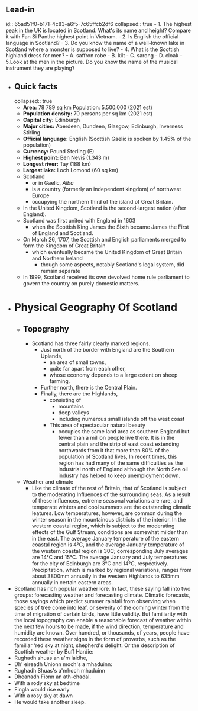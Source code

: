 ## Lead-in
id:: 65ad51f0-b171-4c83-a6f5-7c65ffcb2df6
collapsed:: true
	- 1. The highest peak in the UK is located in Scotland. What's its name and height? Compare it with Fan Si Panthe highest point in Vietnam.
	- 2. Is English the official language in Scotland?
	- 3. Do you know the name of a well-known lake in Scotland where a monster is supposed to live?
	- 4. What is the Scottish highland dress for men?
		- A. saffron robe
		- B. kilt
		- C. sarong
		- D. cloak
	- 5.Look at the men in the picture. Do you know the name of the musical instrument they are playing?
- ## Quick facts
  collapsed:: true
	- **Area:** 78 789 sq km Population: 5.500.000 (2021 est)
	- **Population density:** 70 persons per sq km (2021 est)
	- **Capital city:** Edinburgh
	- **Major cities:** Aberdeen, Dundeen, Glasgow, Edinburgh, Inverness Stirling
	- **Official language:** English (Scottish Gaelic is spoken by 1.45% of the population)
	- **Currency:** Pound Sterling (E)
	- **Highest point:** Ben Nevis (1.343 m)
	- **Longest river:** Tay (188 km)
	- **Largest lake:** Loch Lomond (60 sq km)
	- Scotland
		- or in Gaelic, *Alba*
		- is a country (formerly an independent kingdom) of northwest Europe
		- occupying the northern third of the island of Great Britain.
	- In the United Kingdom, Scotland is the second-largest nation (after England).
	- Scotland was first united with England in 1603
		- when the Scottish King James the Sixth became James the First of England and Scotland.
	- On March 26, 1707, the Scottish and English parliaments merged to form the Kingdom of Great Britain
		- which eventually became the United Kingdom of Great Britain and Northern Ireland
			- though some aspects, notably Scotland's legal system, did remain separate
	- In 1999, Scotland received its own devolved home rule parliament to govern the country on purely domestic matters.
- # Physical Geography Of Scotland
	- ## Topography
		- Scotland has three fairly clearly marked regions.
			- Just north of the border with England are the Southern Uplands,
				- an area of small towns,
				- quite far apart from each other,
				- whose economy depends to a large extent on sheep farming.
			- Further north, there is the Central Plain.
			- Finally, there are the Highlands,
				- consisting of
					- mountains
					- deep valleys
					- including numerous small islands off the west coast
				- This area of spectacular natural beauty
					- occupies the same land area as southern England but fewer than a million people live there. It is in the central plain and the strip of east coast extending northwards from it that more than 80% of the population of Scotland lives, In recent times, this region has had many of the same difficulties as the industrial north of England although the North Sea oil industry has helped to keep unemployment down.
	- Weather and climate
		- Like the climate of the rest of Britain, that of Scotland is subject to the moderating Influences of the surrounding seas. As a result of these influences, extreme seasonal variations are rare, and temperate winters and cool summers are the outstanding climatic leatures. Low temperatures, however, are common during the winter season in the mountainous districts of the interior. In the western coastal region, which is subject to the moderating effects of the Gulf Stream, conditions are somewhat milder than in the east. The average January temperature of the eastern coastal region is 4°C, and the average January temperature of the western coastal region is 30C; corresponding July averages are 14°C and 15°C. The average January and July temperatures for the city of Edinburgh are 3°C and 14°C, respectively. Precipitation, which is marked by regional variations, ranges from about 3800mm annually in the western Highlands to 635mm annually in certain eastern areas.
- Scotland has rich popular weather lore. In fact, these saying fall into two groups: forecasting weather and forecasting climate. Climatic forecasts, those sayings which predict summer rainfall from observing when species of tree come into leaf, or severity of the coming winter from the time of migration of certain birds, have little validity. But familiarity with the local topography can enable a reasonable forecast of weather within the next few hours to be made, if the wind direction, temperature and humidity are known. Over hundred, or thousands, of years, people have recorded these weather signs in the form of proverbs, such as the familiar 'red sky at night, shepherd's delight. Or the description of Scottish weather by Buff Hardie:
- Rughadh shuas an a'm laidhe,
- Dh' eireadh Unionn moch's a mhaduinn:
- Rughadh Shuas's a'mhoch mhaduinn
- Dheanadh Fionn an ath-chadal.
- With a rody sky at bedtime
- Fingla would rise early
- With a rosy sky at dawn
- He would take another sleep.